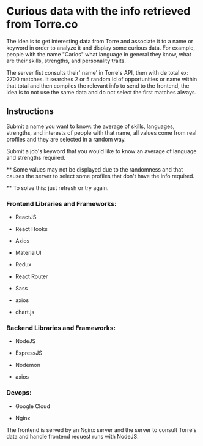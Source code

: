 # Curious data with the info retrieved from Torre.co

The idea is to get interesting data from Torre and associate it to a name or keyword in order to analyze it and display some curious data. For example, people with the name "Carlos" what language in general they know, what are their skills, strengths, and personality traits.

The server fist consults their' name' in Torre's API, then with de total ex: 2700 matches. It searches 2 or 5 random Id of opportunities or name within that total and then compiles the relevant info to send to the frontend, the idea is to not use the same data and do not select the first matches always.



## Instructions

Submit a name you want to know: the average of skills, languages, strengths, and interests of people with that name, all values come from real profiles and they are selected in a random way.

Submit a job's keyword that you would like to know an average of language and strengths required.

** Some values may not be displayed due to the randomness and that causes the server to select some profiles that don't have the info required.

** To solve this: just refresh or try again.

### Frontend Libraries and Frameworks:

- ReactJS

- React Hooks

- Axios

- MaterialUI

- Redux

- React Router

- Sass

- axios

- chart.js

### Backend Libraries and Frameworks:

- NodeJS

- ExpressJS

- Nodemon

- axios

### Devops:

- Google Cloud

- Nginx

The frontend is served by an Nginx server and the server to consult Torre's data and handle frontend request runs with NodeJS.
